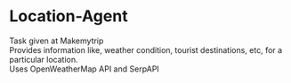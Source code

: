 # Location-Agent  
Task given at Makemytrip<br />
Provides information like, weather condition, tourist destinations, etc, for a particular location.<br />
Uses OpenWeatherMap API and SerpAPI  


